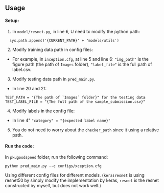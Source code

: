 ## Usage

#### Setup:

1. In `model/resnet.py`, in line 6, U need to modify the python path:
```
  sys.path.append('{CURRENT_PATH}' + 'models/utils')
```

2. Modify training data path in config files:
- For example, in `inception.cfg`, at line 5 and line 6: `"img_path"` is the figure path (the path of `Images` folder), 
`"label_file"` is the full path of label.csv.

3. Modify testing data path in `pred_main.py`.
- In line 20 and 21:

```
TEST_PATH = "{The path of `Images` folder}" for the testing data
TEST_LABEL_FILE = "{The full path of the sample_submission.csv}"
```

4. Modify labels in the config file:
- In line 4" `"category" = "{expected label name}"`

5. You do not need to worry about the `checker_path` since it using a relative path.


#### Run the code:

In `pkugoodspeed` folder, run the following command:

```
python pred_main.py --c configs/xception.cfg
```
Using different config files for different models. (`kerasresnet` is using resnet50 by simply modify the implementation by keras,
 `resnet` is the resnet constructed by myself, but does not work well.)
